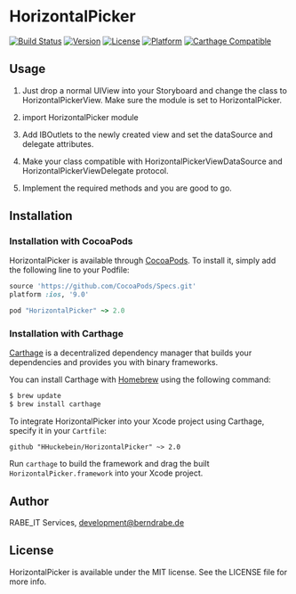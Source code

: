 # HorizontalPicker

[![Build Status](https://travis-ci.org/HHuckebein/HorizontalPicker.svg?branch=master)](https://travis-ci.org/HHuckebein/HorizontalPicker)
[![Version](https://img.shields.io/cocoapods/v/HorizontalPicker.svg?style=flat)](http://cocoapods.org/pods/HorizontalPicker)
[![License](https://img.shields.io/cocoapods/l/HorizontalPicker.svg?style=flat)](http://cocoapods.org/pods/HorizontalPicker)
[![Platform](https://img.shields.io/cocoapods/p/HorizontalPicker.svg?style=flat)](http://cocoapods.org/pods/HorizontalPicker)
[![Carthage Compatible](https://img.shields.io/badge/Carthage-compatible-4BC51D.svg?style=flat)](https://github.com/Carthage/Carthage)

## Usage

1. Just drop a normal UIView into your Storyboard and change the class to HorizontalPickerView. Make sure the module is set to HorizontalPicker.

2. import HorizontalPicker module

3. Add IBOutlets to the newly created view and set the dataSource and delegate attributes.

4. Make your class compatible with HorizontalPickerViewDataSource and HorizontalPickerViewDelegate protocol.

5. Implement the required methods and you are good to go.

## Installation

### Installation with CocoaPods

HorizontalPicker is available through [CocoaPods](http://cocoapods.org). To install
it, simply add the following line to your Podfile:

```ruby
source 'https://github.com/CocoaPods/Specs.git'
platform :ios, '9.0'

pod "HorizontalPicker" ~> 2.0
```

### Installation with Carthage

[Carthage](https://github.com/Carthage/Carthage) is a decentralized dependency manager that builds your dependencies and provides you with binary frameworks.

You can install Carthage with [Homebrew](http://brew.sh/) using the following command:

```bash
$ brew update
$ brew install carthage
```

To integrate HorizontalPicker into your Xcode project using Carthage, specify it in your `Cartfile`:

```ogdl
github "HHuckebein/HorizontalPicker" ~> 2.0
```

Run `carthage` to build the framework and drag the built `HorizontalPicker.framework` into your Xcode project.


## Author

RABE_IT Services, development@berndrabe.de

## License

HorizontalPicker is available under the MIT license. See the LICENSE file for more info.
